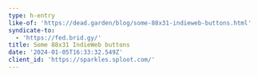 ```yaml
---
type: h-entry
like-of: 'https://dead.garden/blog/some-88x31-indieweb-buttons.html'
syndicate-to:
  - 'https://fed.brid.gy/'
title: Some 88x31 IndieWeb buttons
date: '2024-01-05T16:33:32.549Z'
client_id: 'https://sparkles.sploot.com/'
---
```


